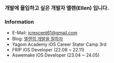 ### 개발에 몰입하고 싶은 개발자 엘렌(Ellen) 입니다.

### Information
- E-Mail: jcrescent61@gmail.com
- Blog: [엘렌의 개발을 잘하자](https://jcrescent61.tistory.com/)
- Yagom Academy iOS Career Stater Camp 3rd
- FRIP iOS Developer (22.08 ~ 22.11)
- Aswemake iOS Developer (23.04 ~ 24.05)

&nbsp; 
